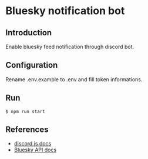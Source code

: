 # Bluesky notification bot

## Introduction
Enable bluesky feed notification through discord bot.

## Configuration
Rename .env.example to .env and fill token informations.

## Run
```
$ npm run start
```

## References
* [discord.js docs](https://discordjs.guide/popular-topics/embeds.html#using-the-embed-constructor)
* [Bluesky API docs](https://docs.bsky.app/docs/api/app-bsky-feed-get-feed)

